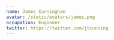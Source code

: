 ```yaml
---
name: James Cunningham
avatar: /static/avatars/james.png
occupation: Engineer
twitter: https://twitter.com/jtcunning
---
```

